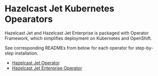 # Hazelcast Jet Kubernetes Opearators

Hazelcast Jet and Hazelcast Jet Enterprise is packaged with Operator Framework, which simplifies deployment on Kubernetes and OpenShift.

See corresponding READMEs from below for each operator for step-by-step
installation.

- [Hazelcast Jet Operator](hazelcast-jet-operator/README.md)
- [Hazelcast Jet Enterprise Operator](hazelcast-jet-enterprise-operator/README.md)
